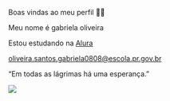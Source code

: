 Boas vindas ao meu perfil 💙💙

Meu nome é gabriela oliveira

Estou estudando na [Alura](https:www.alura.com.br)

oliveira.santos.gabriela0808@escola.pr.gov.br

“Em todas as lágrimas há uma esperança.”

![](https://media1.tenor.com/m/P5T35h3EdT0AAAAd/pulo-jogadores-do-gr%C3%AAmio.gif)

